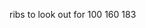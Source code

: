 <!-- This is a raw draft that I might commit by accident every now and then when I'm in a hurry. It's just a place for random brainstorming-->


ribs to look out for
100
160
183